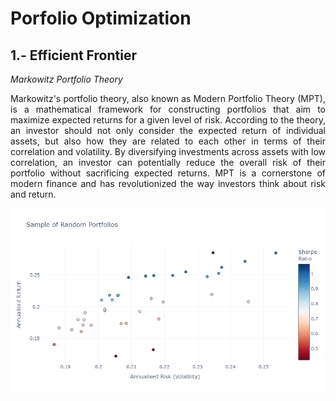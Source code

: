 # Porfolio Optimization

## 1.- Efficient Frontier

*Markowitz Portfolio Theory*

<div style="text-align: justify"> Markowitz's portfolio theory, also known as Modern Portfolio Theory (MPT), is a mathematical framework for constructing portfolios that aim to maximize expected returns for a given level of risk. According to the theory, an investor should not only consider the expected return of individual assets, but also how they are related to each other in terms of their correlation and volatility. By diversifying investments across assets with low correlation, an investor can potentially reduce the overall risk of their portfolio without sacrificing expected returns. MPT is a cornerstone of modern finance and has revolutionized the way investors think about risk and return. </div>

![](https://github.com/miguelbarr11/Data-Science-Portfolio/blob/main/Project01/Images/EF_01.png)






